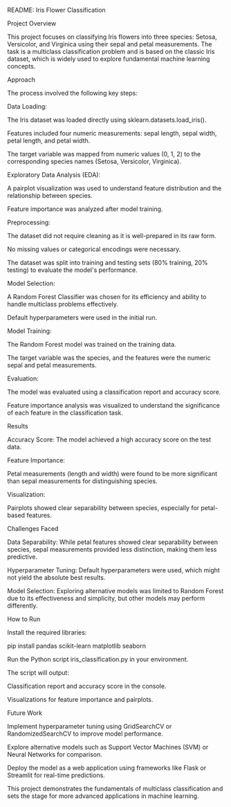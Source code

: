 README: Iris Flower Classification

Project Overview

This project focuses on classifying Iris flowers into three species: Setosa, Versicolor, and Virginica using their sepal and petal measurements. The task is a multiclass classification problem and is based on the classic Iris dataset, which is widely used to explore fundamental machine learning concepts.

Approach

The process involved the following key steps:

Data Loading:

The Iris dataset was loaded directly using sklearn.datasets.load_iris().

Features included four numeric measurements: sepal length, sepal width, petal length, and petal width.

The target variable was mapped from numeric values (0, 1, 2) to the corresponding species names (Setosa, Versicolor, Virginica).

Exploratory Data Analysis (EDA):

A pairplot visualization was used to understand feature distribution and the relationship between species.

Feature importance was analyzed after model training.

Preprocessing:

The dataset did not require cleaning as it is well-prepared in its raw form.

No missing values or categorical encodings were necessary.

The dataset was split into training and testing sets (80% training, 20% testing) to evaluate the model's performance.

Model Selection:

A Random Forest Classifier was chosen for its efficiency and ability to handle multiclass problems effectively.

Default hyperparameters were used in the initial run.

Model Training:

The Random Forest model was trained on the training data.

The target variable was the species, and the features were the numeric sepal and petal measurements.

Evaluation:

The model was evaluated using a classification report and accuracy score.

Feature importance analysis was visualized to understand the significance of each feature in the classification task.

Results

Accuracy Score: The model achieved a high accuracy score on the test data.

Feature Importance:

Petal measurements (length and width) were found to be more significant than sepal measurements for distinguishing species.

Visualization:

Pairplots showed clear separability between species, especially for petal-based features.

Challenges Faced

Data Separability: While petal features showed clear separability between species, sepal measurements provided less distinction, making them less predictive.

Hyperparameter Tuning: Default hyperparameters were used, which might not yield the absolute best results.

Model Selection: Exploring alternative models was limited to Random Forest due to its effectiveness and simplicity, but other models may perform differently.

How to Run

Install the required libraries:

pip install pandas scikit-learn matplotlib seaborn

Run the Python script iris_classification.py in your environment.

The script will output:

Classification report and accuracy score in the console.

Visualizations for feature importance and pairplots.

Future Work

Implement hyperparameter tuning using GridSearchCV or RandomizedSearchCV to improve model performance.

Explore alternative models such as Support Vector Machines (SVM) or Neural Networks for comparison.

Deploy the model as a web application using frameworks like Flask or Streamlit for real-time predictions.

This project demonstrates the fundamentals of multiclass classification and sets the stage for more advanced applications in machine learning.

